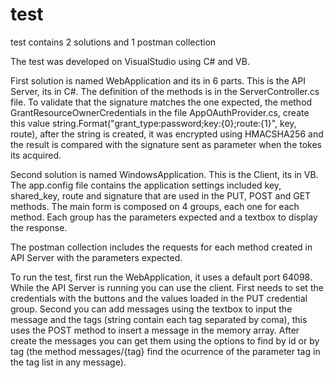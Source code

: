 # test
test contains 2 solutions and 1 postman collection

The test was developed on VisualStudio using C# and VB.

First solution is named WebApplication and its in 6 parts. This is the API Server, its in C#. The definition of the methods is in the ServerController.cs file. To validate that the signature matches the one expected, the method GrantResourceOwnerCredentials in the file AppOAuthProvider.cs, create this value string.Format("grant_type:password;key:{0};route:{1}", key, route), after the string is created, it was encrypted using HMACSHA256 and the result is compared with the signature sent as parameter when the tokes its acquired.

Second solution is named WindowsApplication. This is the Client, its in VB. The app.config file contains the application settings included key, shared_key, route and signature that are used in the PUT, POST and GET methods. The main form is composed on 4 groups, each one for each method.
Each group has the parameters expected and a textbox to display the response.

The postman collection includes the requests for each method created in API Server with the parameters expected.

To run the test, first run the WebApplication, it uses a default port 64098. While the API Server is running you can use the client. First needs to set the credentials with the buttons and the values loaded in the PUT credential group. Second you can add messages using the textbox to input the message and the tags (string contain each tag separated by coma), this uses the POST method to insert a message in the memory array. After create the messages you can get them using the options to find by id or by tag (the method messages/{tag} find the ocurrence of the parameter tag in the tag list in any message).
